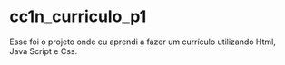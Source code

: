 # cc1n_curriculo_p1

Esse foi o projeto onde eu aprendi a fazer um currículo utilizando Html, Java Script e Css.
